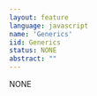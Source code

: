 ```yaml
---
layout: feature
language: javascript
name: 'Generics'
iid: Generics
status: NONE
abstract: ""
---
```


NONE
